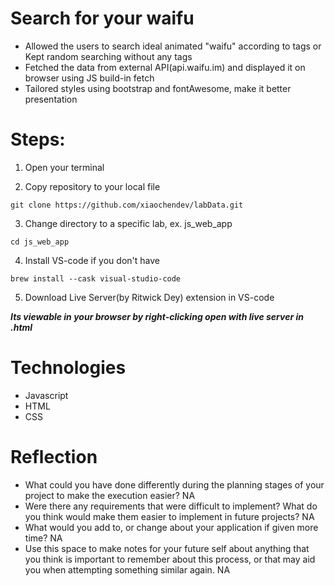 # Search for your waifu
- Allowed the users to search ideal animated "waifu" according to tags or Kept random searching without any tags
- Fetched the data from external API(api.waifu.im) and displayed it on browser using JS build-in fetch
- Tailored styles using bootstrap and fontAwesome, make it better presentation


# Steps:

1. Open your terminal

2. Copy repository to your local file
```
git clone https://github.com/xiaochendev/labData.git
```
3. Change directory to a specific lab, ex. js_web_app
```
cd js_web_app
```

4. Install VS-code if you don't have
```
brew install --cask visual-studio-code
```

5. Download Live Server(by Ritwick Dey) extension in VS-code

***Its viewable in your browser by right-clicking open with live server in .html***


# Technologies
- Javascript
- HTML
- CSS


# Reflection
- What could you have done differently during the planning stages of your project to make the execution easier?
NA
- Were there any requirements that were difficult to implement? What do you think would make them easier to implement in future projects?
NA
- What would you add to, or change about your application if given more time?
NA
- Use this space to make notes for your future self about anything that you think is important to remember about this process, or that may aid you when attempting something similar again.
NA
